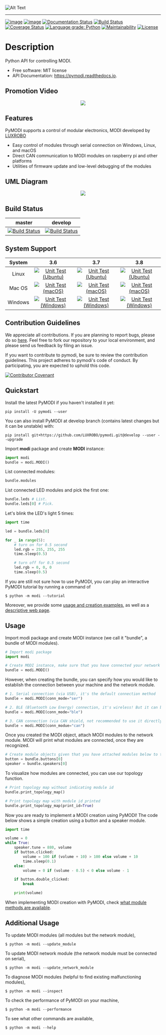 ![Alt Text](https://github.com/jha929/pymodi/tree/qa/1.1.0/PyMODI_Introduction_Final-2_1.gif)

--------

[![image](https://img.shields.io/pypi/pyversions/pymodi.svg)](https://pypi.python.org/pypi/pymodi)
[![image](https://img.shields.io/pypi/v/pymodi.svg)](https://pypi.python.org/pypi/pymodi)
[![Documentation Status](https://readthedocs.org/projects/pymodi/badge/?version=master)](https://pymodi.readthedocs.io/en/master/?badge=master)
[![Build Status](https://github.com/LUXROBO/pymodi/workflows/Build%20Status/badge.svg?branch=master)](https://github.com/LUXROBO/pymodi/actions)
[![Coverage Status](https://coveralls.io/repos/github/LUXROBO/pymodi/badge.svg)](https://coveralls.io/github/LUXROBO/pymodi)
[![Language grade: Python](https://img.shields.io/lgtm/grade/python/g/LUXROBO/pymodi.svg?logo=lgtm&logoWidth=18)](https://lgtm.com/projects/g/LUXROBO/pymodi/context:python)
[![Maintainability](https://api.codeclimate.com/v1/badges/5a62f1585d723099e337/maintainability)](https://codeclimate.com/github/LUXROBO/pymodi/maintainability)
[![License](https://img.shields.io/pypi/l/pymodi.svg?color=blue)](https://github.com/LUXROBO/pymodi/blob/master/LICENSE)

Description
===========
Python API for controlling MODI.
-   Free software: MIT license
-   API Documentation: <https://pymodi.readthedocs.io>.

Promotion Video
---------------
<div align="center">
    <a href="https://www.youtube.com/watch?v=7ciGw8V-8sM">
        <img src="https://img.youtube.com/vi/7ciGw8V-8sM/0.jpg">
    </a>
</div>

Features
--------
PyMODI supports a control of modular electronics, MODI developed by [LUXROBO](https://modi.luxrobo.com/en)
* Easy control of modules through serial connection on Windows, Linux, and macOS
* Direct CAN communication to MODI modules on raspberry pi and other platforms
* Utilities of firmware update and low-level debugging of the modules

UML Diagram
-----------
<p align="center">
    <img src="https://github.com/LUXROBO/pymodi/blob/master/docs/_static/img/umldiagram.svg?raw=true">
</p>

Build Status
------------
|master|develop|
|:---:|:---:|
| [![Build Status](https://github.com/LUXROBO/pymodi/workflows/Build%20Status/badge.svg?branch=master)](https://github.com/LUXROBO/pymodi/actions) | [![Build Status](https://github.com/LUXROBO/pymodi/workflows/Build%20Status/badge.svg?branch=develop)](https://github.com/LUXROBO/pymodi/actions) |

System Support
--------------
| System | 3.6 | 3.7 | 3.8 |
| :---: | :---: | :---: | :--: |
| Linux | [![Unit Test (Ubuntu)](https://github.com/LUXROBO/pymodi/workflows/Unit%20Test%20(Ubuntu)/badge.svg?branch=master)](https://github.com/LUXROBO/pymodi/actions) | [![Unit Test (Ubuntu)](https://github.com/LUXROBO/pymodi/workflows/Unit%20Test%20(Ubuntu)/badge.svg?branch=master)](https://github.com/LUXROBO/pymodi/actions) | [![Unit Test (Ubuntu)](https://github.com/LUXROBO/pymodi/workflows/Unit%20Test%20(Ubuntu)/badge.svg?branch=master)](https://github.com/LUXROBO/pymodi/actions) |
| Mac OS | [![Unit Test (macOS)](https://github.com/LUXROBO/pymodi/workflows/Unit%20Test%20(macOS)/badge.svg?branch=master)](https://github.com/LUXROBO/pymodi/actions) | [![Unit Test (macOS)](https://github.com/LUXROBO/pymodi/workflows/Unit%20Test%20(macOS)/badge.svg?branch=master)](https://github.com/LUXROBO/pymodi/actions) | [![Unit Test (macOS)](https://github.com/LUXROBO/pymodi/workflows/Unit%20Test%20(macOS)/badge.svg?branch=master)](https://github.com/LUXROBO/pymodi/actions) |
| Windows | [![Unit Test (Windows)](https://github.com/LUXROBO/pymodi/workflows/Unit%20Test%20(Windows)/badge.svg?branch=master)](https://github.com/LUXROBO/pymodi/actions) | [![Unit Test (Windows)](https://github.com/LUXROBO/pymodi/workflows/Unit%20Test%20(Windows)/badge.svg?branch=master)](https://github.com/LUXROBO/pymodi/actions) | [![Unit Test (Windows)](https://github.com/LUXROBO/pymodi/workflows/Unit%20Test%20(Windows)/badge.svg?branch=master)](https://github.com/LUXROBO/pymodi/actions) |

Contribution Guidelines
-----------------------
We appreciate all contributions. If you are planning to report bugs, please do so [here](https://github.com/LUXROBO/pymodi/issues). Feel free to fork our repository to your local environment, and please send us feedback by filing an issue.

If you want to contribute to pymodi, be sure to review the contribution guidelines. This project adheres to pymodi's code of conduct. By participating, you are expected to uphold this code.

[![Contributor Covenant](https://img.shields.io/badge/Contributor%20Covenant-v2.0%20adopted-ff69b4.svg)](CODE_OF_CONDUCT.md)

Quickstart
----------
Install the latest PyMODI if you haven't installed it yet:
```commandline
pip install -U pymodi --user
```

You can also install PyMODI at develop branch (contains latest changes but it can be unstable) with:
```commandline
pip install git+https://github.com/LUXROBO/pymodi.git@develop --user --upgrade
```
Import **modi** package and create **MODI** instance:
```python
import modi
bundle = modi.MODI()
```
List connected modules:
```python
bundle.modules
```
List connected LED modules and pick the first one:
```python
bundle.leds # List.
bundle.leds[0] # Pick.
```
Let's blink the LED's light 5 times:
```python
import time

led = bundle.leds[0]

for _ in range(5):
    # turn on for 0.5 second
    led.rgb = 255, 255, 255
    time.sleep(0.5)

    # turn off for 0.5 second
    led.rgb = 0, 0, 0
    time.sleep(0.5)
```
If you are still not sure how to use PyMODI, you can play an interactive PyMODI tutorial by running a command of
```commandline
$ python -m modi --tutorial
```
Moreover, we provide some [usage and creation examples](examples), as well as a [descriptive web page](https://luxrobo.github.io/pymodi).

Usage
-----
Import modi package and create MODI instance (we call it "bundle", a bundle of MODI modules).
```python
# Import modi package
import modi

# Create MODI instance, make sure that you have connected your network module to your machine
bundle = modi.MODI()
```

However, when creating the bundle, you can specify how you would like to establish the connection between your machine and the network module.
```python
# 1. Serial connection (via USB), it's the default connection method
bundle = modi.MODI(conn_mode="ser")

# 2. BLE (Bluetooth Low Energy) connection, it's wireless! But it can be slow :(
bundle = modi.MODI(conn_mode="ble")

# 3. CAN connection (via CAN shield, not recommended to use it directly)
bundle = modi.MODI(conn_modue="can")
```

Once you created the MODI object, attach MODI modules to the network module. MODI will print what modules are connected, once they are recognized.

```python
# Create module objects given that you have attached modules below to the network module
button = bundle.buttons[0]
speaker = bundle.speakers[0]
```

To visualize how modules are connected, you can use our topology function.
```python
# Print topology map without indicating module id
bundle.print_topology_map()

# Print topology map with module id printed
bundle.print_topology_map(print_id=True)
```

Now you are ready to implement a MODI creation using PyMODI! The code below shows a simple creation using a button and a speaker module.

```python
import time

volume = 0
while True:
    speaker.tune = 880, volume
    if button.clicked:
        volume = 100 if (volume + 10) > 100 else volume + 10
        time.sleep(0.1)
    else:
        volume = 0 if (volume - 0.5) < 0 else volume - 1

    if button.double_clicked:
        break

    print(volume)
```

When implementing MODI creation with PyMODI, check [what module methods are available](https://pymodi.readthedocs.io/en/master/).

Additional Usage
----------------
To update MODI modules (all modules but the network module),
```commandline
$ python -m modi --update_module
```

To update MODI network module (the network module must be connected on serial),
```commandline
$ python -m modi --update_network_module
```

To diagnose MODI modules (helpful to find existing malfunctioning modules),
```commandline
$ python -m modi --inspect
```

To check the performance of PyMODI on your machine,
```commandline
$ python -m modi --performance
```

To see what other commands are available,
```commandline
$ python -m modi --help
```
